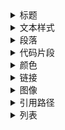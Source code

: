 <details><summary>标题</summary>
<p>

```
# The largest heading
## The second largest heading
###### The smallest heading
```

# The largest heading
## The second largest heading
###### The smallest heading

</p>
</details>


<details><summary>文本样式</summary>
<p>

| 样式 | 语法 | 示例 | 效果 |
| --- | --- | --- | --- |
| Bold | `** **`或者`__ __` | `**Bold**` | **Bold** |
| Italic | `* *` 或者 `_ _` | `*Italic*` | *Italic* |
| Strikethrough | `~~ ~~` | `~~This was mistaken text~~` | ~~This was mistaken text~~ |
| Bold and nested italic | `** **` 和 `_ _` | `**This text is _extremely_ important**` | **This text is _extremely_ important** |
| All bold and italic | `*** ***` | `***All this text is important***` | ***All this text is important*** |
| Subscript | `<sub> </sub>` | `<sub>This is a subscript text</sub>` | <sub>This is a subscript text</sub> |
| Superscript | `<sup> </sup>` | `<sup>This is a superscript text</sup>` | <sup>This is a superscript text</sup> |
```

```

</p>
</details>

<details><summary>段落</summary>
<p>

```
`> 这是一个引用`
```

> 这是一个引用

</p>
</details>

<details><summary>代码片段</summary>
<p>

````
```C#
using System;
using Unity.Entities;

namespace Survival.Items
{
    [Serializable]
    public struct ItemData : IComponentData
    {
        public int MaxStacks;
    }
}
```
````

```C#
using System;
using Unity.Entities;

namespace Survival.Items
{
    [Serializable]
    public struct ItemData : IComponentData
    {
        public int MaxStacks;
    }
}
```

> 这是一个引用

</p>
</details>

<details><summary>颜色</summary>
<p>

| 颜色 | 语法 | 效果 |
| --- | --- | --- |
| HEX | `#RRGGBB` | #RRGGBB |
| RGB | `rgb(9, 105, 218)` | rgb(9, 105, 218) |
| HSL | `hsl(H,S,L)` | hsl(H,S,L) |

</p>
</details>

<details><summary>链接</summary>
<p>

```
更多文档 [GitHub Docs](https://docs.github.com/cn/get-started/writing-on-github/getting-started-with-writing-and-formatting-on-github/basic-writing-and-formatting-syntax).
```

更多文档 [GitHub Docs](https://docs.github.com/cn/get-started/writing-on-github/getting-started-with-writing-and-formatting-on-github/basic-writing-and-formatting-syntax).

您可以直接链接到渲染文件中的某个部分，方法是将鼠标悬停在该部分标题上以显示链接

</p>
</details>

<details><summary>图像</summary>
<p>

```
![This is an image](https://myoctocat.com/assets/images/base-octocat.svg)

<picture>
  <source media="(prefers-color-scheme: dark)" srcset="https://user-images.githubusercontent.com/25423296/163456776-7f95b81a-f1ed-45f7-b7ab-8fa810d529fa.png">
  <source media="(prefers-color-scheme: light)" srcset="https://user-images.githubusercontent.com/25423296/163456779-a8556205-d0a5-45e2-ac17-42d089e3c3f8.png">
  <img alt="Shows an illustrated sun in light mode and a moon with stars in dark mode." src="https://user-images.githubusercontent.com/25423296/163456779-a8556205-d0a5-45e2-ac17-42d089e3c3f8.png">
</picture>
```

![This is an image](https://myoctocat.com/assets/images/base-octocat.svg)

<picture>
  <source media="(prefers-color-scheme: dark)" srcset="https://user-images.githubusercontent.com/25423296/163456776-7f95b81a-f1ed-45f7-b7ab-8fa810d529fa.png">
  <source media="(prefers-color-scheme: light)" srcset="https://user-images.githubusercontent.com/25423296/163456779-a8556205-d0a5-45e2-ac17-42d089e3c3f8.png">
  <img alt="Shows an illustrated sun in light mode and a moon with stars in dark mode." src="https://user-images.githubusercontent.com/25423296/163456779-a8556205-d0a5-45e2-ac17-42d089e3c3f8.png">
</picture>

</p>
</details>

<details><summary>引用路径</summary>
<p>

| 内容 | 链接 |
| --- | --- |
| 同分支 | `/assets/images/electrocat.png` |
| 不同分支 | `/../main/assets/images/electrocat.png` |
| 在Issues,Pull requests和comments | `../blob/main/assets/images/electrocat.png?raw=true` |
| 在其他仓库 | `/../../../../github/docs/blob/main/assets/images/electrocat.png` |
| 在其他仓库Issues,Pull requests和comments | ../../../github/docs/blob/main/assets/images/electrocat.png?raw=true |

</p>
</details>

<details><summary>列表</summary>
<p>

```
- George Washington
* John Adams
+ Thomas Jefferson

1. James Madison
2. First list item
   - First nested list item
     - Second nested list item

- [x] #739
- [ ] Add delight to the experience when all tasks are complete :tada:
```

- George Washington
* John Adams
+ Thomas Jefferson

1. James Madison
2. First list item
   - First nested list item
     - Second nested list item

- [x] #739
- [ ] Add delight to the experience when all tasks are complete :tada:

</p>
</details>